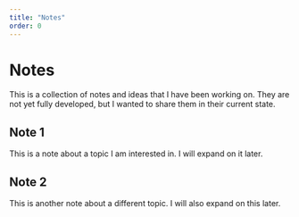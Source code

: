 ```yaml
---
title: "Notes"
order: 0
---
```


# Notes

This is a collection of notes and ideas that I have been working on. They are not yet fully developed, but I wanted to
share them in their current state.

## Note 1

This is a note about a topic I am interested in. I will expand on it later.

## Note 2

This is another note about a different topic. I will also expand on this later.